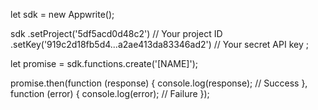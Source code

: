 let sdk = new Appwrite();

sdk
    .setProject('5df5acd0d48c2') // Your project ID
    .setKey('919c2d18fb5d4...a2ae413da83346ad2') // Your secret API key
;

let promise = sdk.functions.create('[NAME]');

promise.then(function (response) {
    console.log(response); // Success
}, function (error) {
    console.log(error); // Failure
});